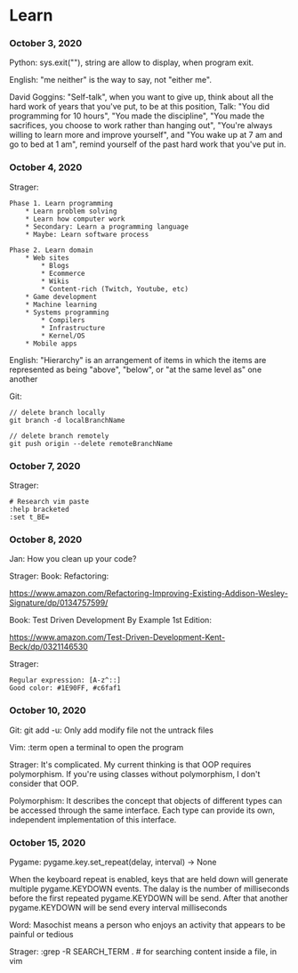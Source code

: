 # Learn

### October 3, 2020

Python: sys.exit(""), string are allow to display, when
program exit.

English: "me neither" is the way to say, not "either me".

David Goggins: "Self-talk", when you want to give up, think
about all the hard work of years that you've put, to be at this
position, Talk: "You did programming for 10 hours", "You
made the discipline", "You made the sacrifices, you choose
to work rather than hanging out", "You're always willing to
learn more and improve yourself", and "You wake up at 7 am and
go to bed at 1 am", remind yourself of the past hard work
that you've put in.

### October 4, 2020

Strager:

    Phase 1. Learn programming
        * Learn problem solving
        * Learn how computer work
        * Secondary: Learn a programming language
        * Maybe: Learn software process

    Phase 2. Learn domain
        * Web sites
            * Blogs
            * Ecommerce
            * Wikis
            * Content-rich (Twitch, Youtube, etc)
        * Game development
        * Machine learning
        * Systems programming
            * Compilers
            * Infrastructure
            * Kernel/OS
        * Mobile apps

English: "Hierarchy" is an arrangement of items in which the
items are represented as being "above", "below", or 
"at the same level as" one another

Git:

    // delete branch locally
    git branch -d localBranchName

    // delete branch remotely
    git push origin --delete remoteBranchName

### October 7, 2020
Strager:

    # Research vim paste
    :help bracketed  
    :set t_BE=

### October 8, 2020
Jan: How you clean up your code?  

Strager: Book: Refactoring:  

https://www.amazon.com/Refactoring-Improving-Existing-Addison-Wesley-Signature/dp/0134757599/  

Book: Test Driven Development By Example 1st Edition:  

https://www.amazon.com/Test-Driven-Development-Kent-Beck/dp/0321146530

Strager:  

    Regular expression: [A-z^::]
    Good color: #1E90FF, #c6faf1

### October 10, 2020
Git: git add -u: Only add modify file not the untrack files

Vim: :term open a terminal to open the program

Strager: It's complicated. My current thinking is that OOP
requires polymorphism. If you're using classes without
polymorphism, I don't consider that OOP.

Polymorphism: It describes the concept that objects of different types
can be accessed through the same interface. Each type can
provide its own, independent implementation of this interface.

### October 15, 2020
Pygame:
    pygame.key.set_repeat(delay, interval) -> None

When the keyboard repeat is enabled, keys that are held down
will generate multiple pygame.KEYDOWN events. The dalay is
the number of milliseconds before the first repeated
pygame.KEYDOWN will be send. After that another
pygame.KEYDOWN will be send every interval milliseconds

Word: Masochist means a person who enjoys an activity that
appears to be painful or tedious

Strager:
    :grep -R SEARCH_TERM . # for searching content inside a
file, in vim
